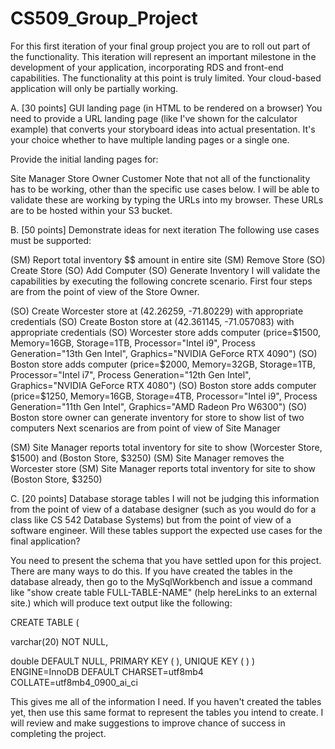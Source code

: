# CS509_Group_Project
For this first iteration of your final group project you are to roll out part of the functionality. This iteration will represent an important milestone in the development of your application, incorporating RDS and front-end capabilities. The functionality at this point is truly limited. Your cloud-based application will only be partially working.

A. [30 points] GUI landing page (in HTML to be rendered on a browser)
You need to provide a URL landing page (like I've shown for the calculator example) that converts your storyboard ideas into actual presentation. It's your choice whether to have multiple landing pages or a single one.

Provide the initial landing pages for:

Site Manager
Store Owner 
Customer
Note that not all of the functionality has to be working, other than the specific use cases below. I will  be able to validate these are working by typing the URLs into my browser. These URLs are to be hosted within your S3 bucket.

B. [50 points] Demonstrate ideas for next iteration
The following use cases must be supported:

(SM) Report total inventory $$ amount in entire site
(SM) Remove Store
(SO) Create Store 
(SO) Add Computer 
(SO) Generate Inventory
I will validate the capabilities by executing the following concrete scenario. First four steps are from the point of view of the Store Owner.

(SO) Create Worcester store at (42.26259, -71.80229) with appropriate credentials
(SO) Create Boston store at (42.361145,  -71.057083) with appropriate credentials
(SO) Worcester store adds computer (price=$1500, Memory=16GB, Storage=1TB, Processor="Intel i9", Process Generation="13th Gen Intel", Graphics="NVIDIA GeForce RTX 4090")
(SO) Boston store adds computer (price=$2000, Memory=32GB, Storage=1TB, Processor="Intel i7", Process Generation="12th Gen Intel", Graphics="NVIDIA GeForce RTX 4080")
(SO) Boston store adds computer (price=$1250, Memory=16GB, Storage=4TB, Processor="Intel i9", Process Generation="11th Gen Intel", Graphics="AMD Radeon Pro W6300") 
(SO) Boston store owner can generate inventory for store to show list of two computers 
Next scenarios are from point of view of Site Manager

(SM) Site Manager reports total inventory for site to show (Worcester Store, $1500) and (Boston Store, $3250)
(SM) Site Manager removes the Worcester store
(SM) Site Manager reports total inventory for site to show (Boston Store, $3250)
 

C. [20 points] Database storage tables
I will not be judging this information from the point of view of a database designer (such as you would do for a class like CS 542 Database Systems) but from the point of view of a software engineer. Will these tables support the expected use cases for the final application? 

You need to present the schema that you have settled upon for this project. There are many ways to do this. If you have created the tables in the database already, then go to the MySqlWorkbench and issue a command like "show create table FULL-TABLE-NAME" (help hereLinks to an external site.) which will produce text output like the following:

CREATE TABLE 
 (
   
 varchar(20) NOT NULL,
   
 double DEFAULT NULL,
   PRIMARY KEY (
),
   UNIQUE KEY 
 (
)
 ) ENGINE=InnoDB DEFAULT CHARSET=utf8mb4 COLLATE=utf8mb4_0900_ai_ci

This gives me all of the information I need. If you haven't created the tables yet, then use this same format to represent the tables you intend to create. I will review and make suggestions to improve chance of success in completing the project.